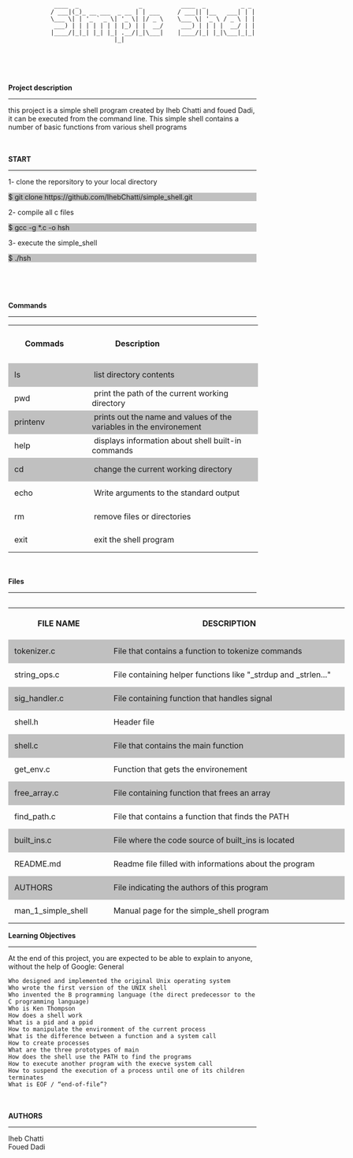 ```
 			 ____  _                 _       	 ____  _    	  _ _ 
			/ ___|(_)_ __ ___  _ __ | | ___  	/ ___|| |__   ___| | |
			\___ \| | '_ ` _ \| '_ \| |/ _ \ 	\___ \| '_ \ / _ \ | |
			 ___) | | | | | | | |_) | |  __/ 	 ___) | | | |  __/ | |
			|____/|_|_| |_| |_| .__/|_|\___| 	|____/|_| |_|\___|_|_|
			                  |_|                                  

```
<br>
<br>
<br>
<br>
<strong>Project description</strong>

<hr>

this project is a simple shell program created by Iheb Chatti and foued Dadi, it can be executed from the command line. This simple shell contains a number of basic functions from various shell programs
<br>
<br>
<br>

<strong>START</strong>

<hr>

1- clone the reporsitory to your local directory

<p style="background-color:#C0C0C0">$ git clone https://github.com/IhebChatti/simple_shell.git</p>

2- compile all c files

<p style="background-color:#C0C0C0">$ gcc -g *.c -o hsh</p>

3- execute the simple_shell

<p style="background-color:#C0C0C0">$ ./hsh</p>
<br>
<br>
<br>

<strong> Commands </strong>

<hr>


<table style="width: 507px;">
<tbody>
<tr style="height: 77px;">
<td style="width: 188px; height: 77px;">&nbsp; &nbsp; &nbsp;<strong>&nbsp;Commads</strong></td>
<td style="width: 494px; height: 77px;">&nbsp; &nbsp; &nbsp; &nbsp; &nbsp; &nbsp;<strong>Description</strong></td>
</tr>
<tr style="height: 48px;background-color:#C0C0C0">
<td style="width: 188px; height: 48px;">&nbsp;ls</td>
<td style="width: 494px; height: 48px;">&nbsp;list directory contents</td>
</tr>
<tr style="height: 48px;">
<td style="width: 188px; height: 48px;">&nbsp;pwd</td>
<td style="width: 494px; height: 48px;">&nbsp;print the path of the current working directory</td>
</tr>
<tr style="height: 48px;background-color:#C0C0C0">
<td style="width: 137px; height: 48px;">&nbsp;printenv</td>
<td style="width: 369px; height: 48px;">&nbsp;prints out the name and values of the variables in the environement</td>
</tr>
<tr style="height: 48px;">
<td style="width: 137px; height: 48px;">&nbsp;help</td>
<td style="width: 369px; height: 48px;">&nbsp;displays information about shell built-in commands</td>
</tr>
<tr style="height: 48px;background-color:#C0C0C0">
<td style="width: 137px; height: 48px;">&nbsp;cd</td>
<td style="width: 369px; height: 48px;">&nbsp;change the current working directory</td>
</tr>
<tr style="height: 48px;">
<td style="width: 137px; height: 48px;">&nbsp;echo</td>
<td style="width: 369px; height: 48px;">&nbsp;Write arguments to the standard output</td>
</tr>
<tr style="height: 48px;">
<td style="width: 137px; height: 48px;">&nbsp;rm</td>
<td style="width: 369px; height: 48px;">&nbsp;remove files or directories</td>
</tr>
<tr style="height: 48px;">
<td style="width: 137px; height: 48px;">&nbsp;exit</td>
<td style="width: 369px; height: 48px;">&nbsp;exit the shell program</td>
</tr>
</tbody>
</table>
<br>
<br>
<strong> Files </strong>

<hr>


<table style="width: 683px; float: left;">
<tbody>
<tr style="height: 64px;">
<td style="width: 188px; height: 64px;">&nbsp; &nbsp; &nbsp; &nbsp; &nbsp; &nbsp; <strong>FILE NAME</strong>&nbsp;</td>
<td style="width: 494px; height: 64px;">&nbsp; &nbsp; &nbsp; &nbsp; &nbsp; &nbsp; &nbsp; &nbsp; &nbsp; &nbsp; &nbsp; &nbsp; &nbsp; &nbsp; &nbsp; &nbsp; &nbsp; &nbsp; &nbsp; &nbsp; &nbsp; &nbsp;<strong>DESCRIPTION</strong></td>
</tr>
<tr style="height: 48px;background-color:#C0C0C0">
<td style="width: 188px; height: 48px;">&nbsp;tokenizer.c</td>
<td style="width: 494px; height: 48px;">&nbsp;File that contains a function to tokenize commands</td>
</tr>
<tr style="height: 48px;">
<td style="width: 188px; height: 48px;">&nbsp;string_ops.c</td>
<td style="width: 494px; height: 48px;">&nbsp;File containing helper functions like "_strdup and _strlen..."</td>
</tr>
<tr style="height: 48px;background-color:#C0C0C0">
<td style="width: 188px; height: 48px;">&nbsp;sig_handler.c</td>
<td style="width: 494px; height: 48px;">&nbsp;File containing function that handles signal</td>
</tr>
<tr style="height: 48px;">
<td style="width: 188px; height: 48px;">&nbsp;shell.h&nbsp;</td>
<td style="width: 494px; height: 48px;">&nbsp;Header file&nbsp;</td>
</tr>
<tr style="height: 48px;background-color:#C0C0C0">
<td style="width: 188px; height: 48px;">&nbsp;shell.c</td>
<td style="width: 494px; height: 48px;">&nbsp;File that contains the main function&nbsp;</td>
</tr>
<tr style="height: 48px;">
<td style="width: 188px; height: 48px;">&nbsp;get_env.c</td>
<td style="width: 494px; height: 48px;">&nbsp;Function that gets the environement&nbsp;&nbsp;</td>
</tr>
<tr style="height: 48px;background-color:#C0C0C0">
<td style="width: 188px; height: 48px;">&nbsp;free_array.c</td>
<td style="width: 494px; height: 48px;">&nbsp;File containing function that frees an array</td>
</tr>
<tr style="height: 48px;">
<td style="width: 188px; height: 48px;">&nbsp;find_path.c</td>
<td style="width: 494px; height: 48px;">&nbsp;File that contains a function that finds the PATH</td>
</tr>
<tr style="height: 48px;background-color:#C0C0C0">
<td style="width: 188px; height: 48px;">&nbsp;built_ins.c</td>
<td style="width: 494px; height: 48px;">&nbsp;File where the code source of built_ins is located</td>
</tr>
<tr style="height: 48px;">
<td style="width: 188px; height: 48px;">&nbsp;README.md</td>
<td style="width: 494px; height: 48px;">&nbsp;Readme file filled with informations about the program</td>
</tr>
<tr style="height: 48px;background-color:#C0C0C0">
<td style="width: 188px; height: 48px;">&nbsp;AUTHORS</td>
<td style="width: 494px; height: 48px;">&nbsp;File indicating the authors of this program&nbsp;</td>
</tr>
<tr style="height: 48px;">
<td style="width: 188px; height: 48px;">&nbsp;man_1_simple_shell</td>
<td style="width: 494px; height: 48px;">&nbsp;Manual page for the simple_shell program</td>
</tr>
</tbody>
</table>
<br>
<br>
<strong> Learning Objectives </strong>

<hr>

At the end of this project, you are expected to be able to explain to anyone, without the help of Google:
General

    Who designed and implemented the original Unix operating system
    Who wrote the first version of the UNIX shell
    Who invented the B programming language (the direct predecessor to the C programming language)
    Who is Ken Thompson
    How does a shell work
    What is a pid and a ppid
    How to manipulate the environment of the current process
    What is the difference between a function and a system call
    How to create processes
    What are the three prototypes of main
    How does the shell use the PATH to find the programs
    How to execute another program with the execve system call
    How to suspend the execution of a process until one of its children terminates
    What is EOF / “end-of-file”?
<br>
<br>
<strong>AUTHORS</strong>

<hr>

Iheb Chatti<br/>
Foued Dadi